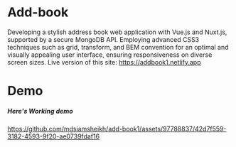 # Add-book
Developing a stylish address book web application with Vue.js and Nuxt.js, supported by a secure MongoDB API. Employing advanced CSS3 techniques such as grid, transform, and BEM convention for an optimal and visually appealing user interface, ensuring responsiveness on diverse screen sizes.
Live version of this site: https://addbook1.netlify.app

# Demo

##### Here's Working demo



https://github.com/mdsiamsheikh/add-book1/assets/97788837/42d7f559-3182-4593-9f20-ae0739fdaf16

